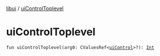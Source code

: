 [libui](index.md) / [uiControlToplevel](./ui-control-toplevel.md)

# uiControlToplevel

`fun uiControlToplevel(arg0: CValuesRef<`[`uiControl`](ui-control/index.md)`>?): `[`Int`](https://kotlinlang.org/api/latest/jvm/stdlib/kotlin/-int/index.html)